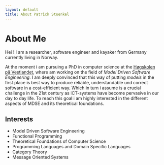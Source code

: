 ```yaml
---
layout: default
title: About Patrick Stuenkel
---
```


<div class="post">
	<h1 class="pageTitle">About Me</h1>
	<p class="intro">Hei ! I am a researcher, software engineer and kayaker from Germany currently living in Norway.</p>
	<p>At the moment i am pursuing a PhD in computer science at the <a href="http://www.hvl.no">H&oslash;gskolen p&aring; Vestlandet</a>, 
	 where am working on the field of <em>Model Driven Software Engineering</em>. I am deeply convinced that this way of putting
	 <em>models</em> in the first place is best way to produce reliable, understandable und correct software in a cost-efficient way.
	 Which in turn i assume is a crucial challenge in the 21st century as ICT-systems have become pervasive in our day to day life. 
	 To reach this goal i am highly interested in the different aspects of MDSE and its theoretical foundations.
	</p>
	<h2>Interests</h2>
	<ul>
		<li>Model Driven Software Engineering</li>
		<li>Functional Programming</li>
		<li>Theoretical Foundations of Computer Science</li>
		<li>Programming Languages and Domain Specific Languages</li>
		<li>Category Theory</li>
		<li>Message Oriented Systems</li>
  </ul>
</div>
